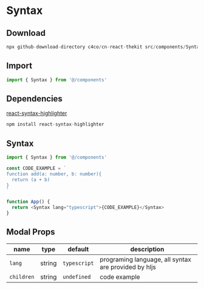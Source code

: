 # Syntax

## Download

```c
npx github-download-directory c4co/cn-react-thekit src/components/Syntax
```

## Import

```typescript
import { Syntax } from '@/components'
```

## Dependencies

[react-syntax-highlighter](https://github.com/react-syntax-highlighter/react-syntax-highlighter)

```c
npm install react-syntax-highlighter
```

## Syntax

```typescript
import { Syntax } from '@/components'

const CODE_EXAMPLE = `
function add(a: number, b: number){
  return (a + b)
}
`

function App() {
  return <Syntax lang="typescript">{CODE_EXAMPLE}</Syntax>
}
```

## Modal Props

| name       | type   | default      | description                                          |
| ---------- | ------ | ------------ | ---------------------------------------------------- |
| `lang`     | string | `typescript` | programing language, all syntax are provided by hljs |
| `children` | string | `undefined`  | code example                                         |
